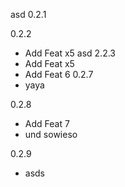 asd
0.2.1

0.2.2
-  Add Feat x5 asd
2.2.3
-  Add Feat x5
-  Add Feat 6
0.2.7
- yaya

0.2.8
-  Add Feat 7
- und sowieso

0.2.9
- asds
